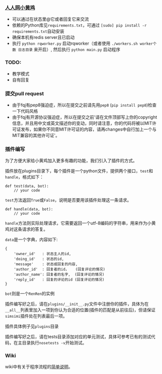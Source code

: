 ### [人人网小黄鸡](http://www.renren.com/601621937)

* 可以通过在状态里@它或者回复它来交流
* 依赖的Python库见`requirements.txt`，可通过 `[sudo] pip install -r requirements.txt`自动安装
* 确保本机有redis server且已启动
* 执行 `python rqworker.py` 启动rqworker（或者使用 `./workers.sh worker个数 日志目录`  来开启）, 然后执行 `python main.py` 启动程序

### TODO:

* 教学模式
* 自有回复

### 提交pull request

* 由于fqj有pep8强迫症，所以在提交之前请先用`pep8` (`pip install pep8`)检查一下代码风格
* 由于fqj有开源协议强迫症，所以在提交之前'请在文件顶部写上你的copyright信息，并且用中文或英文描述你的变动，同时请注意，你的代码将被以MIT许可证发布，如果你不同意MIT许可证的内容，请再changes中自行加上一个与MIT兼容的其他许可证'。

### 插件编写

为了方便大家给小黄鸡加入更多有趣的功能，我们引入了插件的方式。

插件放在plugins目录下，每个插件是一个python文件，提供两个接口，`test`和`handle`，格式如下：

    def test(data, bot):
        // your code

`test`方法返回`True`或`False`，说明是否要用该插件处理这一条请求。

    def handle(data, bot):
        // your code

`handle`方法则实际处理请求，它需要返回一个utf-8编码的字符串，用来作为小黄鸡对这条请求的答复。

`data`是一个字典，内容如下:

    {
        'owner_id'   : 状态主人的id,
        'doing_id'   : 状态的id,
        'message'    : 状态或回复的内容,
        'author_id'  : 回复者的id，   (回复评论的情况)
        'author_name': 回复者的名字,  (回复评论的情况)
        'reply_id'   : 回复的评论的id (回复评论的情况)
    }

`bot`则是一个`RenRen`的实例

插件编写好之后，请在`plugins/__init__.py`文件中注册你的插件，具体为在`__all__`列表里加入一项到你认为合适的位置(插件的匹配是从前往后)，但请保证`simsimi`插件处在列表最后一项。

插件具体例子见`plugins`目录

插件编写好之后，请在tests目录添加对应的单元测试，具体可参考已有的测试代码，在主目录执行`nosetests -v`开始测试。

### Wiki

wiki中有关于程序流程的[简单说明](https://github.com/wong2/xiaohuangji/wiki/%E5%A6%82%E4%BD%95%E8%BF%90%E8%A1%8C)。
